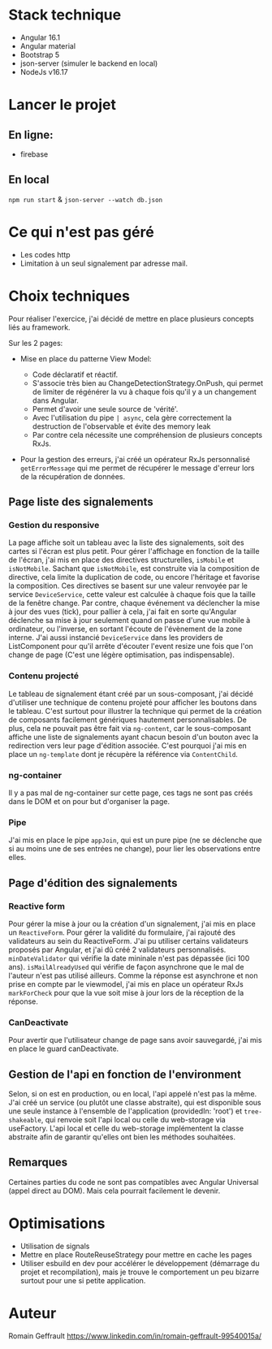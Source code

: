 # Stack technique
- Angular 16.1
- Angular material
- Bootstrap 5
- json-server (simuler le backend en local)
- NodeJs v16.17

# Lancer le projet
## En ligne:
- firebase

## En local
`npm run start` & `json-server --watch db.json`

# Ce qui n'est pas géré
- Les codes http
- Limitation à un seul signalement par adresse mail.

# Choix techniques
Pour réaliser l'exercice, j'ai décidé de mettre en place plusieurs concepts liés au framework.

Sur les 2 pages:
- Mise en place du patterne View Model:
    - Code déclaratif et réactif.
    - S'associe très bien au ChangeDetectionStrategy.OnPush, qui permet de limiter de régénérer la vu à chaque fois qu'il y a un changement dans Angular.
    - Permet d'avoir une seule source de 'vérité'.
    - Avec l'utilisation du pipe `| async`, cela gère correctement la destruction de l'observable et évite des memory leak
    - Par contre cela nécessite une compréhension de plusieurs concepts RxJs.

- Pour la gestion des erreurs, j'ai créé un opérateur RxJs personnalisé `getErrorMessage` qui me permet de récupérer le message d'erreur lors de la récupération de données.

## Page liste des signalements

### Gestion du responsive
La page affiche soit un tableau avec la liste des signalements, soit des cartes si l'écran est plus petit.
Pour gérer l'affichage en fonction de la taille de l'écran, j'ai mis en place des directives structurelles, `isMobile` et `isNotMobile`.
Sachant que `isNotMobile`, est construite via la composition de directive, cela limite la duplication de code, ou encore l'héritage et favorise la composition.
Ces directives se basent sur une valeur renvoyée par le service `DeviceService`, cette valeur est calculée à chaque fois que la taille de la fenêtre change.
Par contre, chaque événement va déclencher la mise à jour des vues (tick), pour pallier à cela, j'ai fait en sorte qu'Angular déclenche sa mise à jour seulement quand on passe d'une vue mobile à ordinateur, ou l'inverse, en sortant l'écoute de l'évènement de la zone interne.
J'ai aussi instancié `DeviceService` dans les providers de ListComponent pour qu'il arrête d'écouter l'event resize une fois que l'on change de page (C'est une légère optimisation, pas indispensable).

### Contenu projecté
Le tableau de signalement étant créé par un sous-composant, j'ai décidé d'utiliser une technique de contenu projeté pour afficher les boutons dans le tableau. C'est surtout pour illustrer la technique qui permet de la création de composants facilement génériques hautement personnalisables.
De plus, cela ne pouvait pas être fait via `ng-content`, car le sous-composant affiche une liste de signalements ayant chacun besoin d'un bouton avec la redirection vers leur page d'édition associée.
C'est pourquoi j'ai mis en place un `ng-template` dont je récupère la référence via `ContentChild`.

### ng-container
Il y a pas mal de ng-container sur cette page, ces tags ne sont pas créés dans le DOM et on pour but d'organiser la page.

### Pipe
J'ai mis en place le pipe `appJoin`, qui est un pure pipe (ne se déclenche que si au moins une de ses entrées ne change), pour lier les observations entre elles.

## Page d'édition des signalements
### Reactive form
Pour gérer la mise à jour ou la création d'un signalement, j'ai mis en place un `ReactiveForm`. Pour gérer la validité du formulaire, j'ai rajouté des validateurs au sein du ReactiveForm.
J'ai pu utiliser certains validateurs proposés par Angular, et j'ai dû créé 2 validateurs personnalisés.
`minDateValidator` qui vérifie la date mininale n'est pas dépassée (ici 100 ans).
`isMailAlreadyUsed` qui vérifie de façon asynchrone que le mal de l'auteur n'est pas utilisé ailleurs. Comme la réponse est asynchrone et non prise en compte par le viewmodel, j'ai mis en place un opérateur RxJs `markForCheck` pour que la vue soit mise à jour lors de la réception de la réponse.
### CanDeactivate
Pour avertir que l'utilisateur change de page sans avoir sauvegardé, j'ai mis en place le guard canDeactivate.

## Gestion de l'api en fonction de l'environment
Selon, si on est en production, ou en local, l'api appelé n'est pas la même.
J'ai créé un service (ou plutôt une classe abstraite), qui est disponible sous une seule instance à l'ensemble de l'application (providedIn: 'root') et `tree-shakeable`, qui renvoie soit l'api local ou celle du web-storage via useFactory.
L'api local et celle du web-storage implémentent la classe abstraite afin de garantir qu'elles ont bien les méthodes souhaitées.


## Remarques
Certaines parties du code ne sont pas compatibles avec Angular Universal (appel direct au DOM). Mais cela pourrait facilement le devenir.

# Optimisations
- Utilisation de signals
- Mettre en place RouteReuseStrategy pour mettre en cache les pages
- Utiliser esbuild en dev pour accélérer le développement (démarrage du projet et recompilation), mais je trouve le comportement un peu bizarre surtout pour une si petite application.

# Auteur
Romain Geffrault
https://www.linkedin.com/in/romain-geffrault-99540015a/